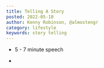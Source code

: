```yaml
---
title: Telling A Story
posted: 2022-05-10
author: Kenny Robinson, @almostengr
category: lifestyle
keywords: story telling
---
```


* 5 - 7 minute speech

* 
